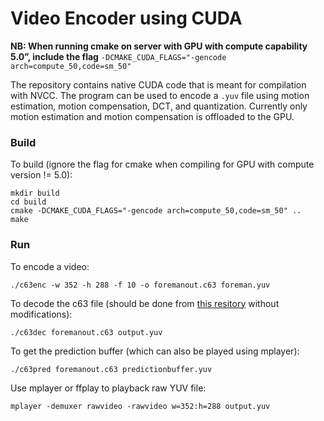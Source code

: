 # Video Encoder using CUDA

**NB: When running cmake on server with GPU with compute capability 5.0”, include the flag** `-DCMAKE_CUDA_FLAGS="-gencode arch=compute_50,code=sm_50"`

The repository contains native CUDA code that is meant for compilation with NVCC. 
The program can be used to encode a `.yuv` file using motion estimation, motion compensation, DCT, and quantization. 
Currently only motion estimation and motion compensation is offloaded to the GPU.

### Build
To build (ignore the flag for cmake when compiling for GPU with compute version != 5.0):
```
mkdir build
cd build
cmake -DCMAKE_CUDA_FLAGS="-gencode arch=compute_50,code=sm_50" ..
make
```

### Run
To encode a video:
```
./c63enc -w 352 -h 288 -f 10 -o foremanout.c63 foreman.yuv
```

To decode the c63 file (should be done from [this resitory](https://github.com/griwodz/in5050-codec63) without modifications):
```
./c63dec foremanout.c63 output.yuv
```

To get the prediction buffer (which can also be played using mplayer):
```
./c63pred foremanout.c63 predictionbuffer.yuv
```

Use mplayer or ffplay to playback raw YUV file:
```
mplayer -demuxer rawvideo -rawvideo w=352:h=288 output.yuv
```

